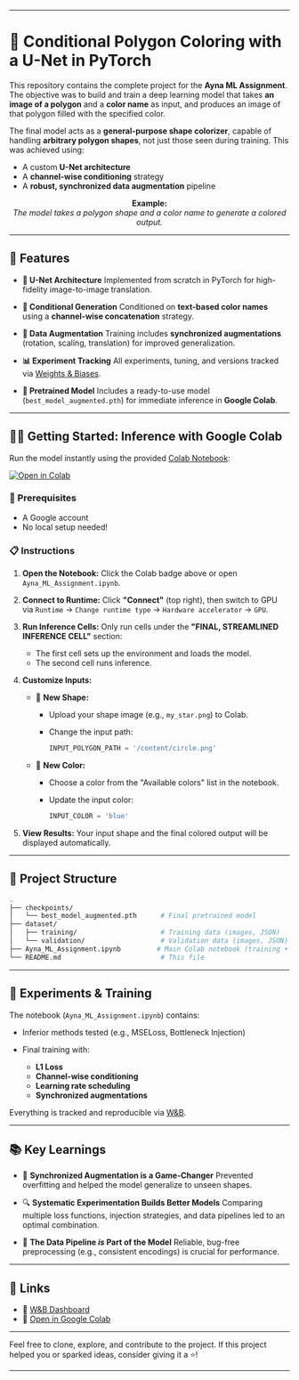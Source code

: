 
---

# 🎨 Conditional Polygon Coloring with a U-Net in PyTorch

This repository contains the complete project for the **Ayna ML Assignment**.
The objective was to build and train a deep learning model that takes **an image of a polygon** and a **color name** as input, and produces an image of that polygon filled with the specified color.

The final model acts as a **general-purpose shape colorizer**, capable of handling **arbitrary polygon shapes**, not just those seen during training. This was achieved using:

* A custom **U-Net architecture**
* A **channel-wise conditioning** strategy
* A **robust, synchronized data augmentation** pipeline

<p align="center">
  <b>Example:</b><br>
  <i>The model takes a polygon shape and a color name to generate a colored output.</i>
</p>

---

## 🚀 Features

* **🧠 U-Net Architecture**
  Implemented from scratch in PyTorch for high-fidelity image-to-image translation.

* **🎨 Conditional Generation**
  Conditioned on **text-based color names** using a **channel-wise concatenation** strategy.

* **🧪 Data Augmentation**
  Training includes **synchronized augmentations** (rotation, scaling, translation) for improved generalization.

* **📊 Experiment Tracking**
  All experiments, tuning, and versions tracked via [Weights & Biases](https://wandb.ai/hibifovohig3-add/ayna-ml-polygon-coloring).

* **🧠 Pretrained Model**
  Includes a ready-to-use model (`best_model_augmented.pth`) for immediate inference in **Google Colab**.

---

## 🧑‍💻 Getting Started: Inference with Google Colab

Run the model instantly using the provided [Colab Notebook](https://colab.research.google.com/):

[![Open in Colab](https://colab.research.google.com/assets/colab-badge.svg)](https://colab.research.google.com/)

### 🔧 Prerequisites

* A Google account
* No local setup needed!

### 📋 Instructions

1. **Open the Notebook:**
   Click the Colab badge above or open `Ayna_ML_Assignment.ipynb`.

2. **Connect to Runtime:**
   Click **"Connect"** (top right), then switch to GPU via
   `Runtime` → `Change runtime type` → `Hardware accelerator` → `GPU`.

3. **Run Inference Cells:**
   Only run cells under the **"FINAL, STREAMLINED INFERENCE CELL"** section:

   * The first cell sets up the environment and loads the model.
   * The second cell runs inference.

4. **Customize Inputs:**

   * 🔷 **New Shape:**

     * Upload your shape image (e.g., `my_star.png`) to Colab.
     * Change the input path:

       ```python
       INPUT_POLYGON_PATH = '/content/circle.png'
       ```

   * 🌈 **New Color:**

     * Choose a color from the "Available colors" list in the notebook.
     * Update the input color:

       ```python
       INPUT_COLOR = 'blue'
       ```

5. **View Results:**
   Your input shape and the final colored output will be displayed automatically.

---

## 📁 Project Structure

```bash
.
├── checkpoints/
│   └── best_model_augmented.pth      # Final pretrained model
├── dataset/
│   ├── training/                     # Training data (images, JSON)
│   └── validation/                   # Validation data (images, JSON)
├── Ayna_ML_Assignment.ipynb         # Main Colab notebook (training + inference)
└── README.md                         # This file
```

---

## 🧪 Experiments & Training

The notebook (`Ayna_ML_Assignment.ipynb`) contains:

* Inferior methods tested (e.g., MSELoss, Bottleneck Injection)
* Final training with:

  * **L1 Loss**
  * **Channel-wise conditioning**
  * **Learning rate scheduling**
  * **Synchronized augmentations**

Everything is tracked and reproducible via [W\&B](https://wandb.ai/hibifovohig3-add/ayna-ml-polygon-coloring).

---

## 📚 Key Learnings

* 🔄 **Synchronized Augmentation is a Game-Changer**
  Prevented overfitting and helped the model generalize to unseen shapes.

* 🔍 **Systematic Experimentation Builds Better Models**
  Comparing multiple loss functions, injection strategies, and data pipelines led to an optimal combination.

* 🔗 **The Data Pipeline *is* Part of the Model**
  Reliable, bug-free preprocessing (e.g., consistent encodings) is crucial for performance.

---

## 📎 Links

* 🔗 [W\&B Dashboard](https://wandb.ai/hibifovohig3-add/ayna-ml-polygon-coloring)
* 🧠 [Open in Google Colab](https://colab.research.google.com/)

---

Feel free to clone, explore, and contribute to the project.
If this project helped you or sparked ideas, consider giving it a ⭐!

---

